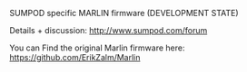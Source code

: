 SUMPOD specific MARLIN firmware (DEVELOPMENT STATE)

Details + discussion: http://www.sumpod.com/forum

You can Find the original Marlin firmware here: https://github.com/ErikZalm/Marlin
